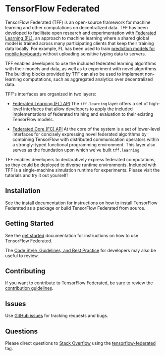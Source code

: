 <!-- Please keep the content of this file in sync with docs/_index.yaml -->

# TensorFlow Federated

TensorFlow Federated (TFF) is an open-source framework for machine learning and
other computations on decentralized data. TFF has been developed to facilitate
open research and experimentation with
[Federated Learning (FL)](https://ai.googleblog.com/2017/04/federated-learning-collaborative.html),
an approach to machine learning where a shared global model is trained across
many participating clients that keep their training data locally. For example,
FL has been used to train
[prediction models for mobile keyboards](https://arxiv.org/abs/1811.03604)
without uploading sensitive typing data to servers.

TFF enables developers to use the included federated learning algorithms with
their models and data, as well as to experiment with novel algorithms. The
building blocks provided by TFF can also be used to implement non-learning
computations, such as aggregated analytics over decentralized data.

TFF's interfaces are organized in two layers:

* [Federated Learning (FL) API](federated_learning.md)
  The `tff.learning` layer offers a set of high-level interfaces that allow
  developers to apply the included implementations of federated training and
  evaluation to their existing TensorFlow models.

* [Federated Core (FC) API](federated_core.md)
  At the core of the system is a set of lower-level interfaces for concisely
  expressing novel federated algorithms by combining TensorFlow with distributed
  communication operators within a strongly-typed functional programming
  environment. This layer also serves as the foundation upon which we've built
  `tff.learning`.

TFF enables developers to declaratively express federated computations, so they
could be deployed to diverse runtime environments. Included with TFF is a
single-machine simulation runtime for experiments. Please visit the
tutorials and try it out yourself!

## Installation

See the [install](docs/install.md) documentation for instructions on how to
install TensorFlow Federated as a package or build TensorFlow Federated from
source.

## Getting Started

See the [get started](docs/get_started.md) documentation for instructions on
how to use TensorFlow Federated.

The
[Code Style, Guidelines, and Best Practice](CONTRIBUTING.md#code-style-guidelines-and-best-practices)
for developers may also be useful to review.

## Contributing

If you want to contribute to TensorFlow Federated, be sure to review the
[contribution guidelines](CONTRIBUTING.md).

## Issues

Use [GitHub issues](https://github.com/tensorflow/federated/issues) for tracking
requests and bugs.

## Questions

Please direct questions to [Stack Overflow](https://stackoverflow.com) using the
[tensorflow-federated](https://stackoverflow.com/questions/tagged/tensorflow-federated)
tag.
